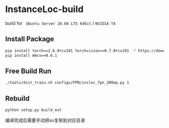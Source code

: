 InstanceLoc-build
===========
build for `	Ubuntu Server 20.04 LTS 64bit` / `NVIDIA T4`

Install Package
----------
``` bash
pip install torch==1.6.0+cu101 torchvision==0.7.0+cu101 -f https://download.pytorch.org/whl/torch_stable.html
pip install mmcv==0.6.1
```

Free Build Run
----------
``` bash
./tools/dist_train.sh configs/FPN/insloc_fpn_200ep.py 1
```

Rebuild
------------
``` bash
python setup.py build_ext
```
编译完成后需要手动把so复制到对应目录